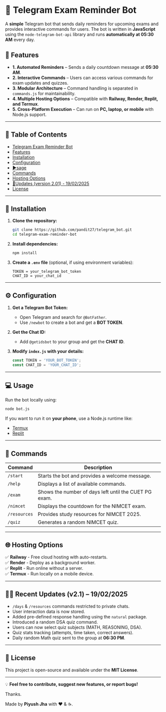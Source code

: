 # 📢 Telegram Exam Reminder Bot

A **simple** Telegram bot that sends daily reminders for upcoming exams and provides interactive commands for users. The bot is written in **JavaScript** using the `node-telegram-bot-api` library and runs **automatically at 05:30 AM** every day.

## 🚀 Features

- **1. Automated Reminders** – Sends a daily countdown message at **05:30 AM**.  
- **2. Interactive Commands** – Users can access various commands for exam updates and quizzes.  
- **3. Modular Architecture** – Command handling is separated in `commands.js` for maintainability.  
- **4. Multiple Hosting Options** – Compatible with **Railway, Render, Replit, and Termux**.  
- **5. Cross-Platform Execution** – Can run on **PC, laptop, or mobile** with Node.js support.

---

## 📜 Table of Contents
- [Telegram Exam Reminder Bot](#-telegram-exam-reminder-bot)
- [Features](#-features)
- [Installation](#-installation)
- [Configuration](#️-configuration)
- [▶️sage](#️-usage)
- [Commands](#-commands)
- [Hosting Options](#-hosting-options)
- [🧑Updates (version 2.01) - 19/02/2025](#-updates)
- [License](#-license)


---

## 🔧 Installation

1. **Clone the repository:**  
   ```sh
   git clone https://github.com/pandit27/telegram_bot.git
   cd telegram-exam-reminder-bot
   ```

2. **Install dependencies:**  
   ```sh
   npm install
   ```

3. **Create a `.env` file** (optional, if using environment variables):
   ```env
   TOKEN = your_telegram_bot_token
   CHAT_ID = your_chat_id
   ```

---

## ⚙️ Configuration

1. **Get a Telegram Bot Token:**  
   - Open Telegram and search for `@BotFather`.
   - Use `/newbot` to create a bot and get a **BOT TOKEN**.
   
2. **Get the Chat ID:**  
   - Add `@getidsbot` to your group and get the **CHAT ID**.

3. **Modify `index.js` with your details:**  
   ```javascript
   const TOKEN = 'YOUR_BOT_TOKEN';
   const CHAT_ID = 'YOUR_CHAT_ID';
   ```

---

## 💻 Usage

Run the bot locally using:
```sh
node bot.js
```

If you want to run it on **your phone**, use a Node.js runtime like:
- [Termux](https://f-droid.org/en/packages/com.termux/)
- [Replit](https://replit.com/)

---

## 📌 Commands

| Command  | Description |
|----------|-------------|
| `/start` | Starts the bot and provides a welcome message. |
| `/help`  | Displays a list of available commands. |
| `/exam`  | Shows the number of days left until the CUET PG exam. |
| `/nimcet` | Displays the countdown for the NIMCET exam. |
| `/resources` | Provides study resources for NIMCET 2025. |
| `/quiz` | Generates a random NIMCET quiz. |

---

## 🌐 Hosting Options

✅ **Railway** - Free cloud hosting with auto-restarts.  
✅ **Render** - Deploy as a background worker.  
✅ **Replit** - Run online without a server.  
✅ **Termux** - Run locally on a mobile device.

---

## 🧑‍💻 Recent Updates (v2.1) – 19/02/2025

- `/days` & `/resources` commands restricted to private chats.  
- User interaction data is now stored.  
- Added pre-defined response handling using the `natural` package.  
- Introduced a random DSA quiz command.  
- Users can now select quiz subjects (MATH, REASONING, DSA).  
- Quiz stats tracking (attempts, time taken, correct answers).  
- Daily random Math quiz sent to the group at **06:30 PM**.

---

## 📄 License

This project is open-source and available under the **MIT License**.

---

💡 **Feel free to contribute, suggest new features, or report bugs!**

Thanks. 

Made by **Piyush Jha** with ❤️ & ☕.
